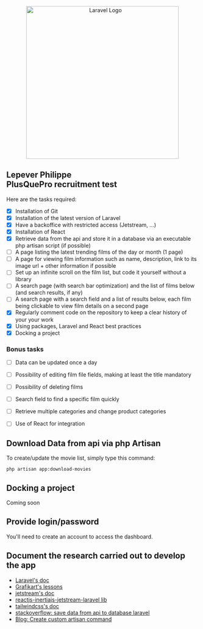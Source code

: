 <p align="center"><img src="https://www.plus-que-pro.fr/public/donnees/cms/sources/logos/logo.png" width="400" alt="Laravel Logo"></p>

## Lepever Philippe<br>PlusQuePro recruitment test

Here are the tasks required:
- [x] Installation of Git
- [x] Installation of the latest version of Laravel
- [x] Have a backoffice with restricted access (Jetstream, ...) 
- [x] Installation of React
- [x] Retrieve data from the api and store it in a database via an executable php artisan script (if possible)
- [ ] A page listing the latest trending films of the day or month (1 page)
- [ ] A page for viewing film information such as name, description, link to its image url + other information if possible
- [ ] Set up an infinite scroll on the film list, but code it yourself without a library
- [ ] A search page (with search bar optimization) and the list of films below (and search results, if any)
- [ ] A search page with a search field and a list of results below, each film being clickable to view film details on a second page
- [x] Regularly comment code on the repository to keep a clear history of your your work  
- [x] Using packages, Laravel and React best practices 
- [x] Docking a project

### Bonus tasks
- [ ] Data can be updated once a day
- [ ] Possibility of editing film file fields, making at least the title mandatory
- [ ] Possibility of deleting films 
- [ ] Search field to find a specific film quickly 
- [ ] Retrieve multiple categories and change product categories 
- [ ] Use of React for integration 


## Download Data from api via php Artisan

To create/update the movie list, simply type this command:

``` php artisan app:download-movies ```

## Docking a project
Coming soon

## Provide login/password
You'll need to create an account to access the dashboard.

## Document the research carried out to develop the app
- [Laravel's doc](https://laravel.com/docs/11.x/installation)
- [Grafikart's lessons](https://www.youtube.com/watch?v=xSfZwqzs_OM&list=PLjwdMgw5TTLXz1GRhKxSWYyDHwVW-gqrm)
- [jetstream's doc](https://jetstream.laravel.com/installation.html)
- [reactjs-inertiajs-jetstream-laravel lib](https://github.com/pkfan/reactjs-inertiajs-jetstream-laravel)
- [tailwindcss's doc](https://tailwindcss.com/docs/height)
- [stackoverflow: save data from api to database laravel](https://stackoverflow.com/questions/60395045/save-data-from-api-to-database-laravel)
- [Blog: Create custom artisan command](https://www.cloudways.com/blog/custom-artisan-commands-laravel/#:~:text=To%20create%20a%20new%20command,will%20be%20generated%20for%20you)